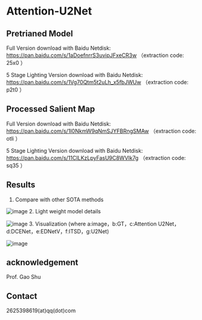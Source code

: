 # Attention-U2Net

## Pretrianed Model
Full Version download with Baidu Netdisk: https://pan.baidu.com/s/1aDoefnrrS3uvipJFxeCR3w （extraction code: 25x0 ）

5 Stage Lighting Version download with Baidu Netdisk: https://pan.baidu.com/s/1Vg70Qtm5t2uLh_x5fbJWUw （extraction code: p2t0 ）

## Processed Salient Map
Full Version download with Baidu Netdisk: https://pan.baidu.com/s/1I0NkmW9qNmSJYFBRngSMAw （extraction code: otli ）

5 Stage Lighting Version download with Baidu Netdisk: https://pan.baidu.com/s/11CILKzLpyFasU9C8WVlk7g （extraction code: sq35 ）

## Results
1. Compare with other SOTA methods  
 
  ![image](https://user-images.githubusercontent.com/49474766/168270609-56d0b34f-38a0-4bff-99de-a4098671a806.png)
2. Light weight model details

  ![image](https://user-images.githubusercontent.com/49474766/168271748-02202104-7fd7-40d8-a883-865c8b763b7a.png)
3. Visualization (where a:image，b:GT，c:Attention U2Net，d:DCENet，e:EDNetV，f:ITSD，g:U2Net)
  
  ![image](https://user-images.githubusercontent.com/49474766/168271955-82136035-7cc3-4c1c-94fb-e9519df0b387.png)

## acknowledgement
Prof. Gao Shu

## Contact
2625398619(at)qq(dot)com
